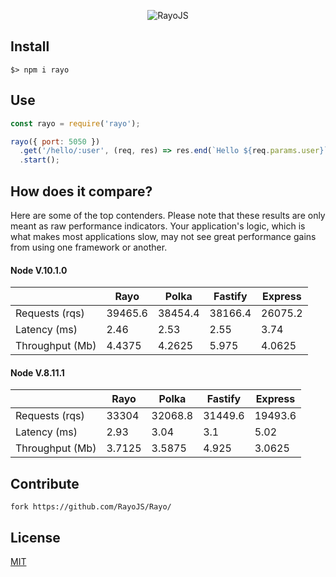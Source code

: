 <p align="center">
  <img src="https://raw.githubusercontent.com/RayoJS/Assets/master/Images/Cover.png" alt="RayoJS" />
</p>


## Install

```
$> npm i rayo
```

## Use

```js
const rayo = require('rayo');

rayo({ port: 5050 })
  .get('/hello/:user', (req, res) => res.end(`Hello ${req.params.user}`))
  .start();
```

## How does it compare?

Here are some of the top contenders. Please note that these results are only meant as raw performance indicators. Your application's logic, which is what makes most applications slow, may not see great performance gains from using one framework or another.

#### Node V.10.1.0
 &nbsp; | Rayo | Polka | Fastify | Express
------------ | ------------ | ------------ | ------------- | -------------
Requests (rqs) | 39465.6 | 38454.4 | 38166.4 | 26075.2
Latency (ms) | 2.46 | 2.53 | 2.55 | 3.74
Throughput (Mb) | 4.4375 | 4.2625 | 5.975 | 4.0625

#### Node V.8.11.1
 &nbsp; | Rayo | Polka | Fastify | Express
------------ | ------------ | ------------ | ------------- | -------------
Requests (rqs) | 33304 | 32068.8 | 31449.6 | 19493.6
Latency (ms) | 2.93 | 3.04 | 3.1 | 5.02
Throughput (Mb) | 3.7125 | 3.5875 | 4.925 | 3.0625


## Contribute
```
fork https://github.com/RayoJS/Rayo/
```


## License

[MIT](https://github.com/RayoJS/Rayo/blob/master/LICENSE)

